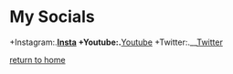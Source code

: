 # My Socials

+Instagram:.__[Insta](https://www.instagram.com/trav.kell/)
+Youtube:.__[Youtube](https://www.youtube.com/watch?v=afFb_DcBBdA)
+Twitter:.__[Twitter](https://twitter.com)

[return to home](./README.md)


